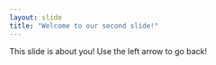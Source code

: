 ```yaml
---
layout: slide
title: "Welcome to our second slide!"
---
```

This slide is about you!
Use the left arrow to go back!
